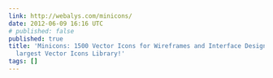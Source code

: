 ```yaml
---
link: http://webalys.com/minicons/
date: 2012-06-09 16:16 UTC
# published: false
published: true
title: 'Minicons: 1500 Vector Icons for Wireframes and Interface Design. The Web’s
  largest Vector Icons Library!'
tags: []
---
```



